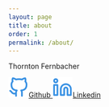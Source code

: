 ```yaml
---
layout: page
title: about
order: 1
permalink: /about/
---
```


Thornton Fernbacher

<a href="https://github.com/trobol" class="resource">
   <img class="icon" src="/assets/icons/github.svg">Github
</a>

<a href="https://www.linkedin.com/in/tfernbacher/" class="resource">
   <img class="icon" src="/assets/icons/linkedin.svg">Linkedin
</a>